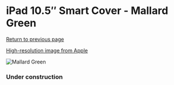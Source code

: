 # iPad 10.5″ Smart Cover - Mallard Green

[Return to previous page](/ipad_pro105)

[High-resolution image from Apple](https://store.storeimages.cdn-apple.com/8756/as-images.apple.com/is/MJM73?wid=4500&hei=4500&fmt=png)

<div style="width: 384px"><img src="/everyphone/MJM73.png" alt="Mallard Green"></div>

### Under construction
